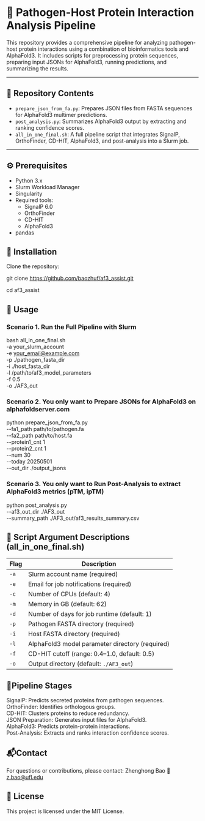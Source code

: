 # 🧬 Pathogen-Host Protein Interaction Analysis Pipeline

This repository provides a comprehensive pipeline for analyzing pathogen-host protein interactions using a combination of bioinformatics tools and AlphaFold3. It includes scripts for preprocessing protein sequences, preparing input JSONs for AlphaFold3, running predictions, and summarizing the results.

---

## 📁 Repository Contents

- `prepare_json_from_fa.py`: Prepares JSON files from FASTA sequences for AlphaFold3 multimer predictions.
- `post_analysis.py`: Summarizes AlphaFold3 output by extracting and ranking confidence scores.
- `all_in_one_final.sh`: A full pipeline script that integrates SignalP, OrthoFinder, CD-HIT, AlphaFold3, and post-analysis into a Slurm job.

---

## ⚙️ Prerequisites

- Python 3.x
- Slurm Workload Manager
- Singularity
- Required tools:
  - SignalP 6.0
  - OrthoFinder
  - CD-HIT
  - AlphaFold3
- pandas


## 🚀 Installation
Clone the repository:

git clone https://github.com/baozhuf/af3_assist.git

cd af3_assist

## 🧪 Usage
### Scenario 1. Run the Full Pipeline with Slurm
bash all_in_one_final.sh \
  -a your_slurm_account \
  -e your_email@example.com \
  -p ./pathogen_fasta_dir \
  -i ./host_fasta_dir \
  -l /path/to/af3_model_parameters \
  -f 0.5 \
  -o ./AF3_out

### Scenario 2. You only want to Prepare JSONs for AlphaFold3 on alphafoldserver.com
python prepare_json_from_fa.py \
  --fa1_path path/to/pathogen.fa \
  --fa2_path path/to/host.fa \
  --protein1_cnt 1 \
  --protein2_cnt 1 \
  --num 30 \
  --today 20250501 \
  --out_dir ./output_jsons

### Scenario 3. You only want to Run Post-Analysis to extract AlphaFold3 metrics (pTM, ipTM)
python post_analysis.py \
  --af3_out_dir ./AF3_out \
  --summary_path ./AF3_out/af3_results_summary.csv


## 🧾 Script Argument Descriptions (all_in_one_final.sh)
| Flag | Description |
|------|-------------|
| `-a` | Slurm account name (required) |
| `-e` | Email for job notifications (required) |
| `-c` | Number of CPUs (default: 4) |
| `-m` | Memory in GB (default: 62) |
| `-d` | Number of days for job runtime (default: 1) |
| `-p` | Pathogen FASTA directory (required) |
| `-i` | Host FASTA directory (required) |
| `-l` | AlphaFold3 model parameter directory (required) |
| `-f` | CD-HIT cutoff (range: 0.4–1.0, default: 0.5) |
| `-o` | Output directory (default: `./AF3_out`) |



## 🔄Pipeline Stages
SignalP: Predicts secreted proteins from pathogen sequences.  
OrthoFinder: Identifies orthologous groups.  
CD-HIT: Clusters proteins to reduce redundancy.  
JSON Preparation: Generates input files for AlphaFold3.  
AlphaFold3: Predicts protein-protein interactions.  
Post-Analysis: Extracts and ranks interaction confidence scores.  

## 📬Contact
For questions or contributions, please contact:
Zhenghong Bao
📧 z.bao@ufl.edu


## 📄 License
This project is licensed under the MIT License.

